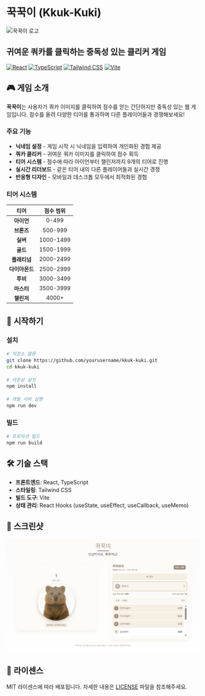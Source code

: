 # 꾹꾹이 (Kkuk-Kuki)

![꾹꾹이 로고](public/images/quokka-smile.ico)

## 귀여운 쿼카를 클릭하는 중독성 있는 클리커 게임

[![React](https://img.shields.io/badge/React-61DAFB?style=for-the-badge&logo=react&logoColor=black)](https://reactjs.org/)
[![TypeScript](https://img.shields.io/badge/TypeScript-3178C6?style=for-the-badge&logo=typescript&logoColor=white)](https://www.typescriptlang.org/)
[![Tailwind CSS](https://img.shields.io/badge/Tailwind_CSS-06B6D4?style=for-the-badge&logo=tailwind-css&logoColor=white)](https://tailwindcss.com/)
[![Vite](https://img.shields.io/badge/Vite-646CFF?style=for-the-badge&logo=vite&logoColor=white)](https://vitejs.dev/)

## 🎮 게임 소개

**꾹꾹이**는 사용자가 쿼카 이미지를 클릭하여 점수를 얻는 간단하지만 중독성 있는 웹 게임입니다. 점수를 올려 다양한 티어를 통과하며 다른 플레이어들과 경쟁해보세요!

### 주요 기능

- **닉네임 설정** - 게임 시작 시 닉네임을 입력하여 개인화된 경험 제공
- **쿼카 클리커** - 귀여운 쿼카 이미지를 클릭하여 점수 획득
- **티어 시스템** - 점수에 따라 아이언부터 챌린저까지 9개의 티어로 진행
- **실시간 리더보드** - 같은 티어 내의 다른 플레이어들과 실시간 경쟁
- **반응형 디자인** - 모바일과 데스크톱 모두에서 최적화된 경험

### 티어 시스템

| 티어 | 점수 범위 |
|:------:|:----------:|
| **아이언** | 0-499 |
| **브론즈** | 500-999 |
| **실버** | 1000-1499 |
| **골드** | 1500-1999 |
| **플래티넘** | 2000-2499 |
| **다이아몬드** | 2500-2999 |
| **루비** | 3000-3499 |
| **마스터** | 3500-3999 |
| **챌린저** | 4000+ |

## 🚀 시작하기

### 설치

```bash
# 저장소 클론
git clone https://github.com/yourusername/kkuk-kuki.git
cd kkuk-kuki

# 의존성 설치
npm install

# 개발 서버 실행
npm run dev
```

### 빌드

```bash
# 프로덕션 빌드
npm run build
```

## 🛠️ 기술 스택

- **프론트엔드**: React, TypeScript
- **스타일링**: Tailwind CSS
- **빌드 도구**: Vite
- **상태 관리**: React Hooks (useState, useEffect, useCallback, useMemo)

## 📱 스크린샷

![게임 화면](public/images/screenshot1.png)

## 📄 라이센스

MIT 라이센스에 따라 배포됩니다. 자세한 내용은 [LICENSE](LICENSE) 파일을 참조해주세요.
